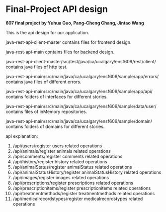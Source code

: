 # Final-Project API design
**607 final project by Yuhua Guo, Pang-Cheng Chang, Jintao Wang**

This is the api design for our application.

java-rest-api-client-master contains files for frontend design.

java-rest-api-main contains files for backend design. 

java-rest-api-client-master/src/test/java/ca/ucalgary/ensf609/rest/client/ contains java files of http test.

java-rest-api-main/src/main/java/ca/ucalgary/ensf609/sample/app/errors/ contains java files of different errors.

java-rest-api-main/src/main/java/ca/ucalgary/ensf609/sample/app/api/ contains folders of interfaces for different stories.

java-rest-api-main/src/main/java/ca/ucalgary/ensf609/sample/data/user/ contains files of inMemory repositories.

java-rest-api-main/src/main/java/ca/ucalgary/ensf609/sample/domain/ contains folders of domains for different stories.

api explanation:

1. /api/users/register                users related operations
2. /api/animals/register              animals related operations
3. /api/comments/register             comments related operations
4. /api/history/register              history related operations
5. /api/animalStatus/register         animalStatus related operations
6. /api/animalStatusHistory/register  animalStatusHistory related operations
7. /api/images/register               images related operations
8. /api/prescriptions/register        prescriptions related operations
9. /api/prescriptionitems/register    prescriptionitems related operations
10. /api/treatmentmethods/register    treatmentmethods related operations
11. /api/medicalrecordstypes/register medicalrecordstypes related operations

